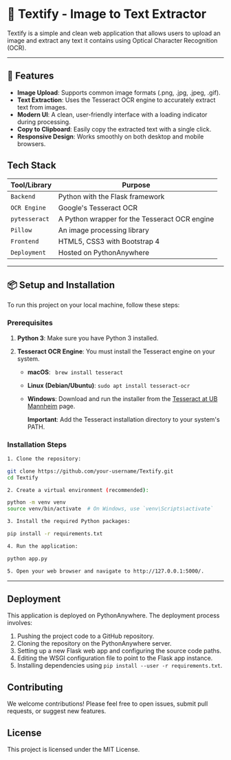 # 🔎 Textify - Image to Text Extractor

Textify is a simple and clean web application that allows users to upload an image and extract any text it contains using Optical Character Recognition (OCR).

---
##  🚀 Features

- **Image Upload**: Supports common image formats (.png, .jpg, .jpeg, .gif).
- **Text Extraction**: Uses the Tesseract OCR engine to accurately extract text from images.
- **Modern UI**: A clean, user-friendly interface with a loading indicator during processing.
- **Copy to Clipboard**: Easily copy the extracted text with a single click.
- **Responsive Design**: Works smoothly on both desktop and mobile browsers.

## Tech Stack

| Tool/Library             | Purpose                                       |
|--------------------------|-----------------------------------------------|
| `Backend`                | Python with the Flask framework               |
| `OCR Engine`             | Google's Tesseract OCR                        |
| `pytesseract`            | A Python wrapper for the Tesseract OCR engine |
| `Pillow`                 | An image processing library                   |
| `Frontend`               | HTML5, CSS3 with Bootstrap 4                  |
| `Deployment`             | Hosted on PythonAnywhere                      |

---

## 📦 Setup and Installation
To run this project on your local machine, follow these steps:

### Prerequisites
1. **Python 3**: Make sure you have Python 3 installed.

2. **Tesseract OCR Engine**: You must install the Tesseract engine on your system.

    - **macOS**: ``` brew install tesseract```
    - **Linux (Debian/Ubuntu)**: ```sudo apt install tesseract-ocr```
    - **Windows**: Download and run the installer from the [Tesseract at UB Mannheim](https://github.com/UB-Mannheim/tesseract/wiki) page. 
    
        **Important**: Add the Tesseract installation directory to your system's PATH.

### Installation Steps
```bash
1. Clone the repository:

git clone https://github.com/your-username/Textify.git
cd Textify

2. Create a virtual environment (recommended):

python -m venv venv
source venv/bin/activate  # On Windows, use `venv\Scripts\activate`

3. Install the required Python packages:

pip install -r requirements.txt

4. Run the application:

python app.py

5. Open your web browser and navigate to http://127.0.0.1:5000/.
```

---

## Deployment
This application is deployed on PythonAnywhere. The deployment process involves:

1. Pushing the project code to a GitHub repository.
2. Cloning the repository on the PythonAnywhere server.
3. Setting up a new Flask web app and configuring the source code paths.
4. Editing the WSGI configuration file to point to the Flask app instance.
5. Installing dependencies using ```pip install --user -r requirements.txt```.

## Contributing

We welcome contributions! Please feel free to open issues, submit pull requests, or suggest new features.

## License

This project is licensed under the MIT License.